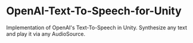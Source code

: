 # OpenAI-Text-To-Speech-for-Unity
Implementation of OpenAI's Text-To-Speech in Unity. Synthesize any text and play it via any AudioSource.
